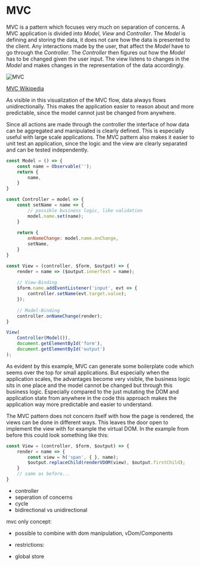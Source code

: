 # MVC
MVC is a pattern which focuses very much on separation of concerns. A MVC application is divided into _Model_, _View_ and _Controller_. The *Model* is defining and storing the data, it does not care how the data is presented to the client. Any interactions made by the user, that affect the *Model* have to go through the *Controller*. The *Controller* then figures out how the *Model* has to be changed given the user input. The view listens to changes in the *Model* and makes changes in the representation of the data accordingly.

![MVC](Z:\Dev\Git\1_github\IP5-Puerro\assets\img\MVC.png)

[MVC Wikipedia](https://en.wikipedia.org/wiki/Model–view–controller)

As visible in this visualization of the MVC flow, data always flows unidirectionally. This makes the application easier to reason about and more predictable, since the model cannot just be changed from anywhere. 

Since all actions are made through the controller the interface of how data can be aggregated and manipulated is clearly defined. This is especially useful with large scale applications. The MVC pattern also makes it easier to unit test an application, since the logic and the view are clearly separated and can be tested independently.

```js
const Model = () => {
    const name = Observable('');
    return {
        name,
    }
}

const Controller = model => {
    const setName = name => {
        // possible business logic, like validation
        model.name.set(name);
    }
    
    return {
        onNameChange: model.name.onChange,
        setName,
    }
}

const View = (controller, $form, $output) => {
    render = name => ($output.innerText = name);
    
    // View-Binding
    $form.name.addEventListener('input', evt => {
        controller.setName(evt.target.value);
    });
    
    // Model-Binding
    controller.onNameChange(render);
}

View(
    Controller(Model()),
    document.getElementById('form'), 
    document.getElementById('output')
);
```

As evident by this example, MVC can generate some boilerplate code which seems over the top for small applications. But especially when the application scales, the advantages become very visible, the business logic sits in one place and the model cannot be changed but through this business logic. Especially compared to the just mutating the DOM and application state from anywhere in the code this approach makes the application way more predictable and easier to understand.

The MVC pattern does not concern itself with how the page is rendered, the views can be done in different ways. This leaves the door open to implement the view with for example the virtual DOM. In the example from before this could look something like this:

```js
const View = (controller, $form, $output) => {
    render = name => {
        const view = h('span', { }, name);
        $output.replaceChild(renderVDOM(view), $output.firstChild);
    }
    // same as before...
}
```





- controller
- seperation of concerns
- cycle
- bidirectional vs unidirectional

mvc only concept: 
- possible to combine with dom manipulation, vDom/Components

- restrictions:
- global store
